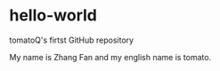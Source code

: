 # hello-world
tomatoQ's firtst GitHub repository

My name is Zhang Fan and my english name is tomato.
